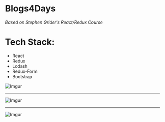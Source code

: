 # Blogs4Days
*Based on Stephen Grider's React/Redux Course*

# Tech Stack: 
* React
* Redux
* Lodash
* Redux-Form
* Bootstrap

![Imgur](https://i.imgur.com/EmfWeO9.png)


---

![Imgur](https://i.imgur.com/oNkVS1a.png)


---
![Imgur](https://i.imgur.com/VG7yMI9.png)
